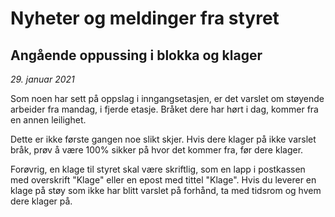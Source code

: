 Nyheter og meldinger fra styret
===============================

Angående oppussing i blokka og klager
-------------------------------------
*29. januar 2021*

Som noen har sett på oppslag i inngangsetasjen, er det varslet om støyende arbeider fra mandag, i fjerde etasje. Bråket dere har hørt i dag, kommer fra en annen leilighet.

Dette er ikke første gangen noe slikt skjer. Hvis dere klager på ikke varslet bråk, prøv å være 100% sikker på hvor det kommer fra, før dere klager.

Forøvrig, en klage til styret skal være skriftlig, som en lapp i postkassen med overskrift "Klage" eller en epost med tittel "Klage". Hvis du leverer en klage på støy som ikke har blitt varslet på forhånd, ta med tidsrom og hvem dere klager på.